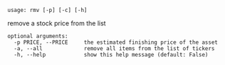 ```
usage: rmv [-p] [-c] [-h]
```

remove a stock price from the list

```
optional arguments:
  -p PRICE, --PRICE     the estimated finishing price of the asset
  -a, --all             remove all items from the list of tickers
  -h, --help            show this help message (default: False)
```

